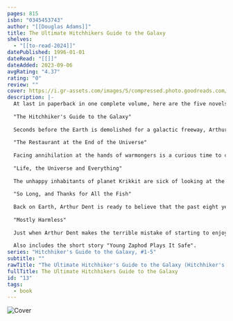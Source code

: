 ```yaml
---
pages: 815
isbn: "0345453743"
author: "[[Douglas Adams]]"
title: The Ultimate Hitchhikers Guide to the Galaxy
shelves:
  - "[[to-read-2024]]"
datePublished: 1996-01-01
dateRead: "[[]]"
dateAdded: 2023-09-06
avgRating: "4.37"
rating: "0"
review: ""
cover: https://i.gr-assets.com/images/S/compressed.photo.goodreads.com/books/1404613595l/13.jpg
description: |-
  At last in paperback in one complete volume, here are the five novels from Douglas Adams's Hitchhiker series.  
    
  "The Hitchhiker's Guide to the Galaxy"  
    
  Seconds before the Earth is demolished for a galactic freeway, Arthur Dent is saved by Ford Prefect, a researcher for the revised Guide. Together they stick out their thumbs to the stars and begin a wild journey through time and space.  
    
  "The Restaurant at the End of the Universe"  
    
  Facing annihilation at the hands of warmongers is a curious time to crave tea. It could only happen to the cosmically displaced Arthur Dent and his comrades as they hurtle across the galaxy in a desperate search for a place to eat.  
    
  "Life, the Universe and Everything"  
    
  The unhappy inhabitants of planet Krikkit are sick of looking at the night sky- so they plan to destroy it. The universe, that is. Now only five individuals can avert Armageddon: mild-mannered Arthur Dent and his stalwart crew.  
    
  "So Long, and Thanks for All the Fish"  
    
  Back on Earth, Arthur Dent is ready to believe that the past eight years were all just a figment of his stressed-out imagination. But a gift-wrapped fishbowl with a cryptic inscription conspires to thrust him back to reality. So to speak.  
    
  "Mostly Harmless"  
    
  Just when Arthur Dent makes the terrible mistake of starting to enjoy life, all hell breaks loose. Can he save the Earth from total obliteration? Can he save the Guide from a hostile alien takeover? Can he save his daughter from herself?  
    
  Also includes the short story "Young Zaphod Plays It Safe".
series: "Hitchhiker's Guide to the Galaxy, #1-5"
subtitle: ""
rawTitle: "The Ultimate Hitchhiker's Guide to the Galaxy (Hitchhiker's Guide to the Galaxy, #1-5)"
fullTitle: The Ultimate Hitchhikers Guide to the Galaxy
id: "13"
tags:
  - book
---
```

![Cover](https:&#x2F;&#x2F;i.gr-assets.com&#x2F;images&#x2F;S&#x2F;compressed.photo.goodreads.com&#x2F;books&#x2F;1404613595l&#x2F;13.jpg)

